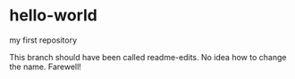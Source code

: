 # hello-world
my first repository

This branch should have been called readme-edits. No idea how to change the name.
Farewell!
